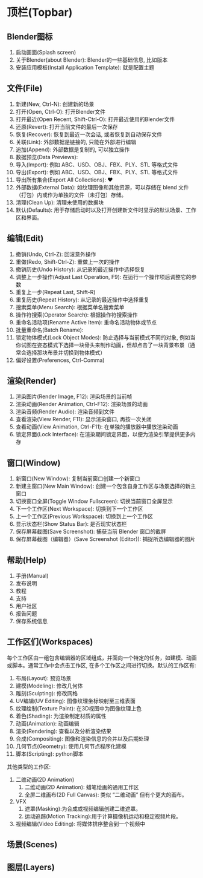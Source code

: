 # 顶栏(Topbar)


## Blender图标

1. 启动画面(Splash screen)
2. 关于Blender(about Blender): Blender的一些基础信息, 比如版本
3. 安装应用模板(Install Application Template): 就是配置主题


## 文件(File)

1. 新建(New, Ctrl-N): 创建新的场景
2. 打开(Open, Ctrl-O): 打开Blender文件
3. 打开最近(Open Recent, Shift-Ctrl-O): 打开最近使用的Blender文件
4. 还原(Revert): 打开当前文件的最后一次保存
5. 恢复(Recover): 恢复到最近一次会话, 或者恢复到自动保存文件
6. 关联(Link): 外部数据是链接的, 只能在外部进行编辑
7. 追加(Append): 外部数据是复制的, 可以独立操作
8. 数据预览(Data Previews): 
9. 导入(Import): 例如 ABC、USD、OBJ、FBX、PLY、STL 等格式文件
10. 导出(Export):  例如 ABC、USD、OBJ、FBX、PLY、STL 等格式文件
11. 导出所有集合(Export All Collections): ❤️
12. 外部数据(External Data): 如纹理图像和其他资源，可以存储在 blend 文件（打包）内或作为单独的文件（未打包）存储。
13. 清理(Clean Up): 清理未使用的数据块
14. 默认(Defaults): 用于存储启动时以及打开创建新文件时显示的默认场景、工作区和界面。


## 编辑(Edit)

1. 撤销(Undo, Ctrl-Z): 回滚意外操作
2. 重做(Redo, Shift-Ctrl-Z): 重做上一次的操作
3. 撤销历史(Undo History): 从记录的最近操作中选择恢复
4. 调整上一步操作(Adjust Last Operation, F9): 在运行一个操作项后调整它的参数
5. 重复上一步(Repeat Last, Shift-R)
6. 重复历史(Repeat History): 从记录的最近操作中选择重复
7. 搜索菜单(Menu Search): 根据菜单名搜索菜单
8. 操作符搜索(Operator Search): 根据操作符搜索操作
9. 重命名活动项(Rename Active Item): 重命名活动物体或节点
10. 批量重命名(Batch Rename):
11. 锁定物体模式(Lock Object Modes): 防止选择与当前模式不同的对象, 例如当你试图在姿态模式下选择一块骨头来制作动画，但却点击了一块背景布景（通常会选择那块布景并切换到物体模式）
12. 偏好设置(Preferences, Ctrl-Comma)

## 渲染(Render)

1. 渲染图片(Render Image, F12): 渲染场景的当前帧
2. 渲染动画(Render Animation, Ctrl-F12): 渲染场景的动画
3. 渲染音频(Render Audio): 渲染音频到文件
4. 查看渲染(View Render, F11): 显示渲染窗口, 再按一次关闭
5. 查看动画(View Animation, Ctrl-F11): 在单独的播放器中播放渲染动画
6. 锁定界面(Lock Interface): 在渲染期间锁定界面，以便为渲染引擎提供更多内存

## 窗口(Window)

1. 新窗口(New Window): 复制当前窗口创建一个新窗口
2. 新建主窗口(New Main Window): 创建一个包含自身工作区与场景选择的新主窗口
3. 切换窗口全屏(Toggle Window Fullscreen): 切换当前窗口全屏显示
4. 下一个工作区(Next Workspace): 切换到下一个工作区
5. 上一个工作区(Previous Workspace): 切换到上一个工作区
6. 显示状态栏(Show Status Bar): 是否现实状态栏
7. 保存屏幕截图(Save Screenshot): 捕获当前 Blender 窗口的截屏
8. 保存屏幕截图（编辑器）(Save Screenshot (Editor)): 捕捉所选编辑器的图片



## 帮助(Help)

1. 手册(Manual)
2. 发布说明
3. 教程
4. 支持
5. 用户社区
6. 报告问题
7. 保存系统信息

## 工作区们(Workspaces)

每个工作区由一组包含编辑器的区域组成，并面向一个特定的任务，如建模、动画或脚本。通常工作中会点击工作区, 在多个工作区之间进行切换。默认的工作区有:

1. 布局(Layout): 预览场景
2. 建模(Modeling): 修改几何体
3. 雕刻(Sculpting): 修改网格
4. UV编辑(UV Editing): 图像纹理坐标映射至三维表面
5. 纹理绘制(Texture Paint): 在3D视图中为图像纹理上色
6. 着色(Shading): 为渲染制定材质的属性
7. 动画(Animation): 动画编辑
8. 渲染(Rendering): 查看以及分析渲染结果
9. 合成(Compositing): 图像和渲染信息的合并以及后期处理
10. 几何节点(Geometry): 使用几何节点程序化建模
11. 脚本(Scripting): python脚本



其他类型的工作区:

1. 二维动画(2D Animation)
    1. 二维动画(2D Animation): 蜡笔绘画的通用工作区
    2. 全屏二维画布(2D Full Canvas): 类似 “二维动画” 但有个更大的画布。
2. VFX
    1. 遮罩(Masking):为合成或视频编辑创建二维遮罩。
    2. 运动追踪(Motion Tracking):用于计算摄像机运动和稳定视频片段。
3. 视频编辑(Video Editing): 将媒体排序整合到一个视频中


## 场景(Scenes)


## 图层(Layers)




